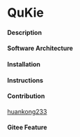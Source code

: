 # QuKie

#### Description



#### Software Architecture


#### Installation



#### Instructions



#### Contribution
[huankong233](https://github.com/huankong233/)


#### Gitee Feature

